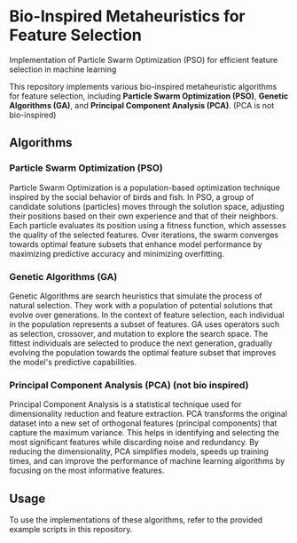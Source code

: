 # Bio-Inspired Metaheuristics for Feature Selection
Implementation of Particle Swarm Optimization (PSO) for efficient feature selection in machine learning

This repository implements various bio-inspired metaheuristic algorithms for feature selection, including **Particle Swarm Optimization (PSO)**, **Genetic Algorithms (GA)**, and **Principal Component Analysis (PCA)**. (PCA is not bio-inspired) 

## Algorithms

### Particle Swarm Optimization (PSO)

Particle Swarm Optimization is a population-based optimization technique inspired by the social behavior of birds and fish. In PSO, a group of candidate solutions (particles) moves through the solution space, adjusting their positions based on their own experience and that of their neighbors. Each particle evaluates its position using a fitness function, which assesses the quality of the selected features. Over iterations, the swarm converges towards optimal feature subsets that enhance model performance by maximizing predictive accuracy and minimizing overfitting.

### Genetic Algorithms (GA)

Genetic Algorithms are search heuristics that simulate the process of natural selection. They work with a population of potential solutions that evolve over generations. In the context of feature selection, each individual in the population represents a subset of features. GA uses operators such as selection, crossover, and mutation to explore the search space. The fittest individuals are selected to produce the next generation, gradually evolving the population towards the optimal feature subset that improves the model's predictive capabilities.

### Principal Component Analysis (PCA) (not bio inspired)

Principal Component Analysis is a statistical technique used for dimensionality reduction and feature extraction. PCA transforms the original dataset into a new set of orthogonal features (principal components) that capture the maximum variance. This helps in identifying and selecting the most significant features while discarding noise and redundancy. By reducing the dimensionality, PCA simplifies models, speeds up training times, and can improve the performance of machine learning algorithms by focusing on the most informative features.

## Usage

To use the implementations of these algorithms, refer to the provided example scripts in this repository.
